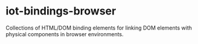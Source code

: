 # iot-bindings-browser
Collections of HTML/DOM binding elements for linking DOM elements with physical components in browser environments.
